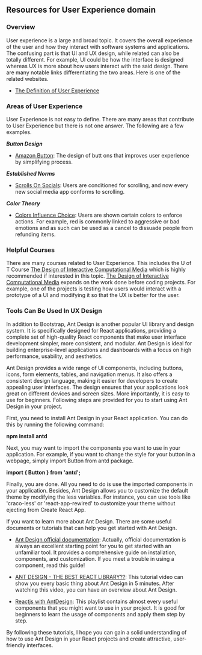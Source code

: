 ## Resources for User Experience domain

### Overview

User experience is a large and broad topic. It covers the overall experience of the user and how they interact with software systems and applications. The confusing part is that UI and UX design, while related can also be totally different. For example, UI could be how the interface is designed whereas UX is more about how users interact with the said design.
There are many notable links differentiating the two areas. Here is one of the related websites.

- [The Definition of User Experience](https://www.nngroup.com/articles/definition-user-experience/)

### Areas of User Experience

User Experience is not easy to define. There are many areas that contribute to User Experience but there is not one answer. The following are a few examples.

___Button Design___ 
- [Amazon Button](https://medium.com/@cccalibour/how-ux-design-makes-a-difference-amazons-continue-button-901618a8b00e): The design of butt
ons that improves user experience by simplifying process.

___Established Norms___
- [Scrolls On Socials](https://forgeandsmith.com/blog/scrolling-vs-clicking-whats-the-preferred-user-experience/): Users are conditioned for scrolling, and now every new social media app conforms to scrolling.

___Color Theory___
- [Colors Influence Choice](https://usabilitygeek.com/colour-user-experience-psychology/#:~:text=Colour%20plays%20a%20crucial%20role,and%20identified%20with%20your%20industry.): Users are shown certain colors to enforce actions. For example, red is commonly linked to aggressive or bad emotions and as such can be used as a cancel to dissuade people from refunding items.


### Helpful Courses

There are many courses related to User Experience. This includes the U of T Course [The Design of Interactive Computational Media](https://artsci.calendar.utoronto.ca/course/csc318h1) which is highly recommended if interested in this topic. [The Design of Interactive Computational Media](https://artsci.calendar.utoronto.ca/course/csc318h1) expands on the work done before coding projects. For example, one of the projects is testing how users would interact with a prototype of a UI and modifying it so that the UX is better for the user.

### Tools Can Be Used In UX Design

In addition to Bootstrap, Ant Design is another popular UI library and design system. It is specifically designed for React applications, providing a complete set of high-quality React components that make user interface development simpler, more consistent, and modular. Ant Design is ideal for building enterprise-level applications and dashboards with a focus on high performance, usability, and aesthetics.

Ant Design provides a wide range of UI components, including buttons, icons, form elements, tables, and navigation menus. It also offers a consistent design language, making it easier for developers to create appealing user interfaces. The design ensures that your applications look great on different devices and screen sizes. More importantly, it is easy to use for beginners. Following steps are provided for you to start using Ant Design in your project.

First, you need to install Ant Design in your React application. You can do this by running the following command:

**npm install antd**

Next, you may want to import the components you want to use in your application. For example, if you want to change the style for your button in a webpage, simply import Button from antd package.

**import { Button } from 'antd';**

Finally, you are done. All you need to do is use the imported components in your application. Besides, Ant Design allows you to customize the default theme by modifying the less variables. For instance, you can use tools like 'craco-less' or 'react-app-rewired' to customize your theme without ejecting from Create React App.

If you want to learn more about Ant Design. There are some useful documents or tutorials that can help you get started with Ant Design.

- [Ant Design official documentation](https://ant.design/docs/react/introduce): Actually, official documentation is always an excellent starting point for you to get started with an unfamiliar tool. It provides a comprehensive guide on installation, components, and customization. If you meet a trouble in using a component, read this guide!

- [ANT DESIGN - THE BEST REACT LIBRARY??](https://www.youtube.com/watch?v=IEqmSROj5Uc): This tutorial video can show you every basic thing about Ant Design in 5 minutes. After watching this video, you can have an overview about Ant Design. 

- [Reactjs with AntDesign](https://www.youtube.com/playlist?list=PL-JTnqZPF5z2qTGwNkYln3m0pA0qfgHFR): This playlist contains almost every useful components that you might want to use in your project. It is good for beginners to learn the usage of components and apply them step by step. 

By following these tutorials, I hope you can gain a solid understanding of how to use Ant Design in your React projects and create attractive, user-friendly interfaces.
